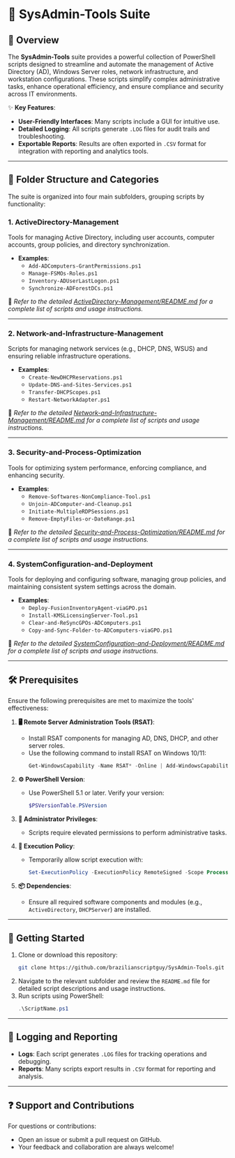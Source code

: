 # 🔧 SysAdmin-Tools Suite

## 📄 Overview

The **SysAdmin-Tools** suite provides a powerful collection of PowerShell scripts designed to streamline and automate the management of Active Directory (AD), Windows Server roles, network infrastructure, and workstation configurations. These scripts simplify complex administrative tasks, enhance operational efficiency, and ensure compliance and security across IT environments.

✨ **Key Features**:
- **User-Friendly Interfaces**: Many scripts include a GUI for intuitive use.
- **Detailed Logging**: All scripts generate `.LOG` files for audit trails and troubleshooting.
- **Exportable Reports**: Results are often exported in `.CSV` format for integration with reporting and analytics tools.

---

## 📂 Folder Structure and Categories

The suite is organized into four main subfolders, grouping scripts by functionality:

### 1. **ActiveDirectory-Management**
   Tools for managing Active Directory, including user accounts, computer accounts, group policies, and directory synchronization.

   - **Examples**:
     - `Add-ADComputers-GrantPermissions.ps1`
     - `Manage-FSMOs-Roles.ps1`
     - `Inventory-ADUserLastLogon.ps1`
     - `Synchronize-ADForestDCs.ps1`

   📄 *Refer to the detailed [ActiveDirectory-Management/README.md](ActiveDirectory-Management/README.md) for a complete list of scripts and usage instructions.*

---

### 2. **Network-and-Infrastructure-Management**
   Scripts for managing network services (e.g., DHCP, DNS, WSUS) and ensuring reliable infrastructure operations.

   - **Examples**:
     - `Create-NewDHCPReservations.ps1`
     - `Update-DNS-and-Sites-Services.ps1`
     - `Transfer-DHCPScopes.ps1`
     - `Restart-NetworkAdapter.ps1`

   📄 *Refer to the detailed [Network-and-Infrastructure-Management/README.md](Network-and-Infrastructure-Management/README.md) for a complete list of scripts and usage instructions.*

---

### 3. **Security-and-Process-Optimization**
   Tools for optimizing system performance, enforcing compliance, and enhancing security.

   - **Examples**:
     - `Remove-Softwares-NonCompliance-Tool.ps1`
     - `Unjoin-ADComputer-and-Cleanup.ps1`
     - `Initiate-MultipleRDPSessions.ps1`
     - `Remove-EmptyFiles-or-DateRange.ps1`

   📄 *Refer to the detailed [Security-and-Process-Optimization/README.md](Security-and-Process-Optimization/README.md) for a complete list of scripts and usage instructions.*

---

### 4. **SystemConfiguration-and-Deployment**
   Tools for deploying and configuring software, managing group policies, and maintaining consistent system settings across the domain.

   - **Examples**:
     - `Deploy-FusionInventoryAgent-viaGPO.ps1`
     - `Install-KMSLicensingServer-Tool.ps1`
     - `Clear-and-ReSyncGPOs-ADComputers.ps1`
     - `Copy-and-Sync-Folder-to-ADComputers-viaGPO.ps1`

   📄 *Refer to the detailed [SystemConfiguration-and-Deployment/README.md](SystemConfiguration-and-Deployment/README.md) for a complete list of scripts and usage instructions.*

---

## 🛠️ Prerequisites

Ensure the following prerequisites are met to maximize the tools' effectiveness:

1. **🖥️ Remote Server Administration Tools (RSAT)**:
   - Install RSAT components for managing AD, DNS, DHCP, and other server roles.
   - Use the following command to install RSAT on Windows 10/11:
     ```powershell
     Get-WindowsCapability -Name RSAT* -Online | Add-WindowsCapability -Online
     ```

2. **⚙️ PowerShell Version**:
   - Use PowerShell 5.1 or later. Verify your version:
     ```powershell
     $PSVersionTable.PSVersion
     ```

3. **🔑 Administrator Privileges**:
   - Scripts require elevated permissions to perform administrative tasks.

4. **🔧 Execution Policy**:
   - Temporarily allow script execution with:
     ```powershell
     Set-ExecutionPolicy -ExecutionPolicy RemoteSigned -Scope Process
     ```

5. **📦 Dependencies**:
   - Ensure all required software components and modules (e.g., `ActiveDirectory`, `DHCPServer`) are installed.

---

## 🚀 Getting Started

1. Clone or download this repository:
   ```bash
   git clone https://github.com/brazilianscriptguy/SysAdmin-Tools.git
   ```
2. Navigate to the relevant subfolder and review the `README.md` file for detailed script descriptions and usage instructions.
3. Run scripts using PowerShell:
   ```powershell
   .\ScriptName.ps1
   ```

---

## 📝 Logging and Reporting

- **Logs**: Each script generates `.LOG` files for tracking operations and debugging.
- **Reports**: Many scripts export results in `.CSV` format for reporting and analysis.

---

## ❓ Support and Contributions

For questions or contributions:
- Open an issue or submit a pull request on GitHub.
- Your feedback and collaboration are always welcome!
